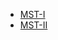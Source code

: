 - [MST-I](https://github.com/sukhwinder5035/Sukhwinder-Singh/blob/main/Files/Building%20Materials-I/MST-I/MST-I_BARCH408-21_Building%20Materials-I_JM'24.pdf)
- [MST-II]()
